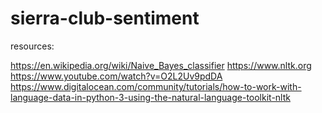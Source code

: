 # sierra-club-sentiment

resources: 

https://en.wikipedia.org/wiki/Naive_Bayes_classifier
https://www.nltk.org
https://www.youtube.com/watch?v=O2L2Uv9pdDA
https://www.digitalocean.com/community/tutorials/how-to-work-with-language-data-in-python-3-using-the-natural-language-toolkit-nltk
